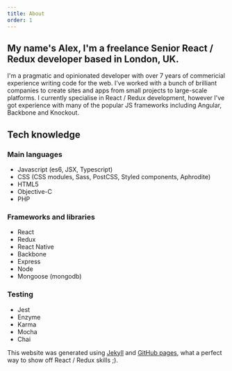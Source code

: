 ```yaml
---
title: About
order: 1
---
```


## My name's Alex, I'm a freelance Senior React / Redux developer based in London, UK.

I'm a pragmatic and opinionated developer with over 7 years of commericial experience writing code for the web. I've worked with a bunch of brilliant companies to create sites and apps from small projects to large-scale platforms. I currently specialise in React / Redux development, however I've got experience with many of the popular JS frameworks including Angular, Backbone and Knockout.

## Tech knowledge

### Main languages
- Javascript (es6, JSX, Typescript)
- CSS (CSS modules, Sass, PostCSS, Styled components, Aphrodite)
- HTML5
- Objective-C
- PHP

### Frameworks and libraries
- React
- Redux
- React Native
- Backbone
- Express
- Node
- Mongoose (mongodb)

### Testing
- Jest
- Enzyme
- Karma
- Mocha
- Chai

This website was generated using [Jekyll](http://jekyllrb.com/) and [GitHub pages](https://pages.github.com/), what a perfect way to show off React / Redux skills ;).
